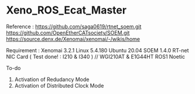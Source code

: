 # Xeno_ROS_Ecat_Master
Reference : https://github.com/saga0619/rtnet_soem.git
            https://github.com/OpenEtherCATsociety/SOEM.git
            https://source.denx.de/Xenomai/xenomai/-/wikis/home

Requirement : Xenomai 3.2.1 
              Linux 5.4.180
              Ubuntu 20.04
              SOEM 1.4.0
              RT-net NIC Card ( Test done! : I210 & I340 )  // WGI210AT & E1G44HT
              ROS1 Noetic
              
To-do
1. Activation of Redudancy Mode 
2. Activation of Distributed Clock Mode
       
